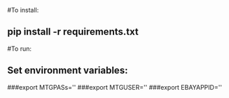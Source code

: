 #To install:
## pip install -r requirements.txt
#To run:
## Set environment variables:
###export MTGPASs=''
###export MTGUSER=''
###export EBAYAPPID=''
